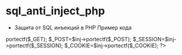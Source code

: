 # sql_anti_inject_php
* Защита от SQL инъекций в PHP
 Пример кода
 
 <?php
 include "class.protect.php";
 $inj=new por_inject();
 
$_GET=$inj->portectf($_GET);
$_POST=$inj->portectf($_POST);
$_SESSION=$inj->portectf($_SESSION);
$_COOKIE=$inj->portectf($_COOKIE);
?>
 
